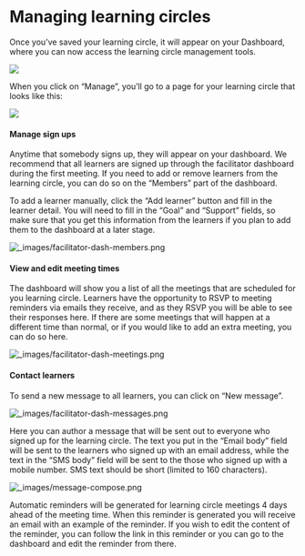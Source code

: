 # Managing learning circles

Once you’ve saved your learning circle, it will appear on your Dashboard, where you can now access the learning circle management tools.

![](https://learning-circles-user-manual.readthedocs.io/en/latest/_images/2019-08-13-my-learning-circles.png)

When you click on “Manage”, you’ll go to a page for your learning circle that looks like this:

![](https://learning-circles-user-manual.readthedocs.io/en/latest/_images/2019-08-13-lc-management-page.png)

#### Manage sign ups

Anytime that somebody signs up, they will appear on your dashboard. We recommend that all learners are signed up through the facilitator dashboard during the first meeting. If you need to add or remove learners from the learning circle, you can do so on the “Members” part of the dashboard.

To add a learner manually, click the “Add learner” button and fill in the learner detail. You will need to fill in the “Goal” and “Support” fields, so make sure that you get this information from the learners if you plan to add them to the dashboard at a later stage.

![\_images/facilitator-dash-members.png](https://learning-circles-user-manual.readthedocs.io/en/latest/_images/facilitator-dash-members.png)

#### View and edit meeting times

The dashboard will show you a list of all the meetings that are scheduled for you learning circle. Learners have the opportunity to RSVP to meeting reminders via emails they receive, and as they RSVP you will be able to see their responses here. If there are some meetings that will happen at a different time than normal, or if you would like to add an extra meeting, you can do so here.

![\_images/facilitator-dash-meetings.png](https://learning-circles-user-manual.readthedocs.io/en/latest/_images/facilitator-dash-meetings.png)

#### Contact learners

To send a new message to all learners, you can click on “New message”.

![\_images/facilitator-dash-messages.png](https://learning-circles-user-manual.readthedocs.io/en/latest/_images/facilitator-dash-messages.png)

Here you can author a message that will be sent out to everyone who signed up for the learning circle. The text you put in the “Email body” field will be sent to the learners who signed up with an email address, while the text in the “SMS body” field will be sent to the those who signed up with a mobile number. SMS text should be short \(limited to 160 characters\).

![\_images/message-compose.png](https://learning-circles-user-manual.readthedocs.io/en/latest/_images/message-compose.png)

Automatic reminders will be generated for learning circle meetings 4 days ahead of the meeting time. When this reminder is generated you will receive an email with an example of the reminder. If you wish to edit the content of the reminder, you can follow the link in this reminder or you can go to the dashboard and edit the reminder from there.  


